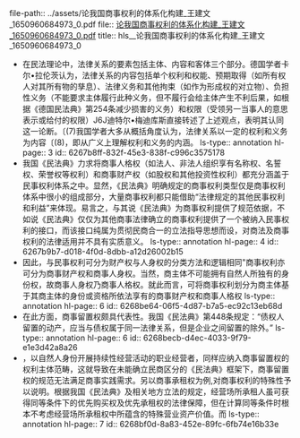 file-path:: ../assets/论我国商事权利的体系化构建_王建文_1650960684973_0.pdf
file:: [论我国商事权利的体系化构建_王建文_1650960684973_0.pdf](../assets/论我国商事权利的体系化构建_王建文_1650960684973_0.pdf)
title:: hls__论我国商事权利的体系化构建_王建文_1650960684973_0

- 在民法理论中，法律关系的要素包括主体、内容和客体三个部分。德国学者卡尔•拉伦茨认为，法律关系的内容包括单个权利和权能、预期取得（如所有权人对其所有物的孳息）、法律义务和其他拘束（如作为形成权的对立物）、负担性义务（不能要求主体履行此种义务，但不履行会给主体产生不利后果，如根据《德国民法典》第254条减少损害的义务）和权限（受领另一当事人的意思表示或给付的权限）J6J迪特尔•梅迪库斯直接转述了上述观点，表明其认同这一论断。〔(7)我国学者大多从概括角度认为，法律关系以一定的权利和义务为内容〔(8)，即从广义上理解权利和义务的内涵。
  ls-type:: annotation
  hl-page:: 3
  id:: 6267b8ff-832f-45e3-838f-c996c3575178
- 我国《民法典》力求将商事人格权（如法人、非法人组织享有名称权、名誓权、荣誉权等权利）和商事财产权（如股权和其他投资性权利）都充分涵盖于民事权利体系之中。显然，《民法典》明确规定的商事权利类型仅是商事权利体系中很小的组成部分，大量商事权利都只能借助“法律规定的其他民事权利和利益”来体现。易言之，与其说《民法典》为商事权利提供了规范依据，不如说《民法典》仅仅为其他商事法律确立的商事权利提供了一个被纳入民事权利的接口，而该接口纯属为贯彻民商合一的立法指导思想而设，对商法及商事权利的法律适用并不具有实质意义。
  ls-type:: annotation
  hl-page:: 4
  id:: 6267b9b7-d018-4f0d-8dbb-a12d26002b15
- 因此，与民事权利可分为财产权与人身权的分类方法和逻辑相同"商事权利亦可分为商事财产权和商事人身权。当然，商主体不可能拥有自然人所独有的身份权，故商事人身权乃商事人格权。就此而言，可将商事权利划分为商主体基于其商主体的身份或资格所依法享有的商事财产权和商事人格权
  ls-type:: annotation
  hl-page:: 6
  id:: 6268be64-06f5-4d87-b7a5-ec92c13eb68d
- 在此方面，商事留置权颇具代表性。我国《民法典》第448条规定：“债权人留置的动产，应当与债权属于同一法律关系，但是企业之间留置的除外。”
  ls-type:: annotation
  hl-page:: 6
  id:: 6268becb-d4ec-4033-9f79-e1e3d42a8a26
- ，以自然人身份开展持续性经营活动的职业经营者，同样应纳入商事留置权的权利主体范畴，这就导致在未能确立民商区分的《民法典》框架下，商事留置权的规范无法满足商事实践需求。另以商事承租权为例,对商事权利的特殊性予以说明。根据我国《民法典》及相关地方立法的规定，经营场所承租人虽可获得同等条件下的优先购买权及优先承租权的法律保障，但在计算同等条件时根本不考虑经营场所承租权中所蕴含的特殊营业资产价值。而
  ls-type:: annotation
  hl-page:: 7
  id:: 6268bf0d-8a83-452e-89fc-6fb74e16b33e